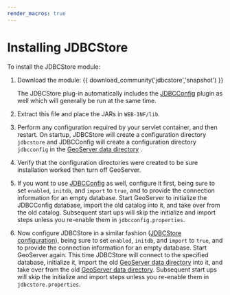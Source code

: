```yaml
---
render_macros: true
---
```


# Installing JDBCStore

To install the JDBCStore module:

1.  Download the module: {{ download_community('jdbcstore','snapshot') }}

    The JDBCStore plug-in automatically includes the [JDBCConfig](../jdbcconfig/index.md) plugin as well which will generally be run at the same time.

2.  Extract this file and place the JARs in `WEB-INF/lib`.

3.  Perform any configuration required by your servlet container, and then restart. On startup, JDBCStore will create a configuration directory `jdbcstore` and JDBCConfig will create a configuration directory `jdbcconfig` in the [GeoServer data directory](../../datadirectory/index.md) .

4.  Verify that the configuration directories were created to be sure installation worked then turn off GeoServer.

5.  If you want to use [JDBCConfig](../jdbcconfig/index.md) as well, configure it first, being sure to set `enabled`, `initdb`, and `import` to `true`, and to provide the connection information for an empty database. Start GeoServer to initialize the JDBCConfig database, import the old catalog into it, and take over from the old catalog. Subsequent start ups will skip the initialize and import steps unless you re-enable them in `jdbcconfig.properties`.

6.  Now configure JDBCStore in a similar fashion ([JDBCStore configuration](configuration.md)), being sure to set `enabled`, `initdb`, and `import` to `true`, and to provide the connection information for an empty database. Start GeoServer again. This time JDBCStore will connect to the specified database, initialize it, import the old [GeoServer data directory](../../datadirectory/index.md) into it, and take over from the old [GeoServer data directory](../../datadirectory/index.md). Subsequent start ups will skip the initialize and import steps unless you re-enable them in `jdbcstore.properties`.

